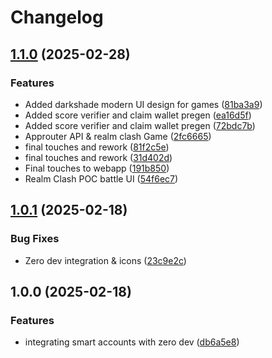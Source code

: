 # Changelog

## [1.1.0](https://github.com/0xPr0f/retroOS-arcade/compare/v1.0.1...v1.1.0) (2025-02-28)


### Features

* Added darkshade modern UI design for games ([81ba3a9](https://github.com/0xPr0f/retroOS-arcade/commit/81ba3a951ad925b03df563926f20ff94f8e4d6db))
* Added score verifier and claim wallet pregen ([ea16d5f](https://github.com/0xPr0f/retroOS-arcade/commit/ea16d5f7bdb27b3e1d4dc9ece18b4bd1ef98d39e))
* Added score verifier and claim wallet pregen ([72bdc7b](https://github.com/0xPr0f/retroOS-arcade/commit/72bdc7b4ae43c3d384b1c1522b369dd9a9e5189f))
* Approuter API & realm clash Game ([2fc6665](https://github.com/0xPr0f/retroOS-arcade/commit/2fc666515e81d0f52792522685dce6386bc61b0f))
* final touches and rework ([81f2c5e](https://github.com/0xPr0f/retroOS-arcade/commit/81f2c5e1ccc4f95e00641519eaf26d1b6baf21d6))
* final touches and rework ([31d402d](https://github.com/0xPr0f/retroOS-arcade/commit/31d402d343bcdd2ad435d6ea69159f3bbe22d378))
* Final touches to webapp ([191b850](https://github.com/0xPr0f/retroOS-arcade/commit/191b8508111252a1f57e383ce881841050ccff89))
* Realm Clash POC battle UI ([54f6ec7](https://github.com/0xPr0f/retroOS-arcade/commit/54f6ec7670e04781020b66f174ee623da0e38769))

## [1.0.1](https://github.com/0xPr0f/retroOS-arcade/compare/v1.0.0...v1.0.1) (2025-02-18)


### Bug Fixes

* Zero dev integration & icons ([23c9e2c](https://github.com/0xPr0f/retroOS-arcade/commit/23c9e2c227679014350e4caf24d9f76398df81d5))

## 1.0.0 (2025-02-18)


### Features

* integrating smart accounts with zero dev ([db6a5e8](https://github.com/0xPr0f/retroOS-arcade/commit/db6a5e89c2e899fc9fd6211aece3c5ac60bd244c))
